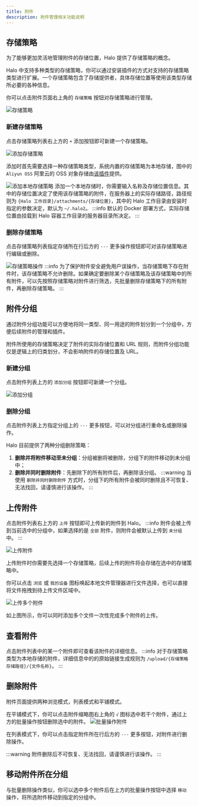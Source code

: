 ```yaml
---
title: 附件
description: 附件管理相关功能说明
---
```


## 存储策略

为了能够更加灵活地管理附件的存储位置，Halo 提供了存储策略的概念。

Halo 中支持多种类型的存储策略，你可以通过安装插件的方式对支持的存储策略类型进行扩展。一个存储策略包含了存储提供者，具体存储位置等使用该类型存储所必要的各种信息。

你可以点击附件页面右上角的 `存储策略` 按钮对存储策略进行管理。

![存储策略](/img/user-guide/attachments/attachment-policy.png)

### 新建存储策略

点击存储策略列表右上方的 `+` 添加按钮即可新建一个存储策略。

![添加存储策略](/img/user-guide/attachments/attachment-policy-add.png)

添加时首先需要选择一种存储策略类型，系统内置的存储策略为本地存储，图中的 `Aliyun OSS` 阿里云的 OSS 对象存储由[该插件](https://github.com/halo-sigs/plugin-alioss)提供。

![添加本地存储策略](/img/user-guide/attachments/attachment-policy-add-local.png)
添加一个本地存储时，你需要输入名称及存储位置信息。其中的存储位置决定了使用该存储策略的附件，在服务器上的实际存储路径，路径规则为 `{Halo 工作目录}/attachments/{存储位置}`，其中的 Halo 工作目录由安装时指定的参数决定，默认为 `~/.halo2`。
:::info
默认的 Docker 部署方式，实际存储位置由挂载到 Halo 容器工作目录的服务器目录所决定。
:::

### 删除存储策略

点击存储策略列表指定存储所在行后方的 `···` 更多操作按钮即可对该存储策略进行编辑或删除。

![存储策略操作](/img/user-guide/attachments/attachment-policy-operate.png)
:::info
为了保护附件安全避免用户误操作，当存储策略下存在附件时，该存储策略不允许删除。如果确定要删除某个存储策略及该存储策略中的所有附件，可以先按照存储策略对附件进行筛选，先批量删除存储策略下的所有附件，再删除存储策略。
:::

## 附件分组

通过附件分组功能可以方便地将同一类型、同一用途的附件划分到一个分组中，方便后续附件的管理和插件。

附件所使用的存储策略决定了附件的实际存储位置和 URL 规则，而附件分组功能仅是逻辑上的归类划分，不会影响附件的存储位置及 URL。

### 新建分组

点击附件列表上方的 `添加分组` 按钮即可新建一个分组。

![添加分组](/img/user-guide/attachments/attachment-group-add.png)

### 删除分组

点击附件列表上方指定分组上的 `···` 更多按钮，可以对分组进行重命名或删除操作。

Halo 目前提供了两种分组删除策略：

1. **删除并将附件移动至未分组**：分组被删将被删除，分组下的附件移动到未分组中；
2. **删除并同时删除附件**：先删除下的所有附件后，再删除该分组。
:::warning
当使用 `删除并同时删除附件` 方式时，分组下的所有附件会被同时删除且不可恢复、无法找回，请谨慎进行该操作。
:::

## 上传附件

点击附件列表右上方的 `上传` 按钮即可上传新的附件到 Halo。
:::info
附件会被上传到当前选中的分组中，如果选择的是 `全部` 附件，则附件会被默认上传到 `未分组` 中。
:::

![上传附件](/img/user-guide/attachments/attachment-upload.png)

上传附件时你需要先选择一个存储策略，后续上传的附件将会存储在选中的存储策略中。

你可以点击 `浏览` 或 `我的设备` 图标唤起本地文件管理器进行文件选择，也可以直接将文件拖拽到待上传文件区域中。

![上传多个附件](/img/user-guide/attachments/attachment-upload-multiple.png)

如上图所示，你可以同时添加多个文件一次性完成多个附件的上传。

## 查看附件

点击附件列表中的某一个附件即可查看该附件的详细信息。
:::info
对于存储策略类型为本地存储的附件，详细信息中的的原始链接生成规则为 `/upload/{存储策略存储路径}/{文件名称}`。
:::

## 删除附件

附件页面提供两种浏览模式，列表模式和平铺模式。

在平铺模式下，你可以点击附件缩略图右上角的 `√` 图标选中若干个附件，通过上方的批量操作按钮删除选中的附件。
![批量操作附件](/img/user-guide/attachments/attachment-batch-operate.png)

在列表模式下，你可以点击指定附件所在行后方的 `···` 更多按钮，对附件进行删除操作。

:::warning
附件删除后不可恢复、无法找回，请谨慎进行该操作。
:::

## 移动附件所在分组

与批量删除操作类似，你可以选中多个附件后在上方的批量操作按钮中选择 `移动` 操作，将所选附件移动到指定的分组中。
